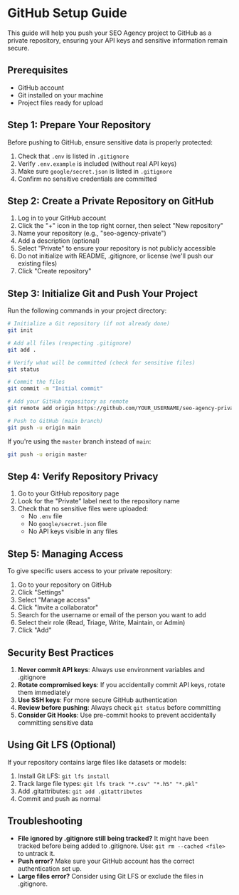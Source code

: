 # GitHub Setup Guide

This guide will help you push your SEO Agency project to GitHub as a private repository, ensuring your API keys and sensitive information remain secure.

## Prerequisites

- GitHub account
- Git installed on your machine
- Project files ready for upload

## Step 1: Prepare Your Repository

Before pushing to GitHub, ensure sensitive data is properly protected:

1. Check that `.env` is listed in `.gitignore`
2. Verify `.env.example` is included (without real API keys)
3. Make sure `google/secret.json` is listed in `.gitignore`
4. Confirm no sensitive credentials are committed

## Step 2: Create a Private Repository on GitHub

1. Log in to your GitHub account
2. Click the "+" icon in the top right corner, then select "New repository"
3. Name your repository (e.g., "seo-agency-private")
4. Add a description (optional)
5. Select "Private" to ensure your repository is not publicly accessible
6. Do not initialize with README, .gitignore, or license (we'll push our existing files)
7. Click "Create repository"

## Step 3: Initialize Git and Push Your Project

Run the following commands in your project directory:

```bash
# Initialize a Git repository (if not already done)
git init

# Add all files (respecting .gitignore)
git add .

# Verify what will be committed (check for sensitive files)
git status

# Commit the files
git commit -m "Initial commit"

# Add your GitHub repository as remote
git remote add origin https://github.com/YOUR_USERNAME/seo-agency-private.git

# Push to GitHub (main branch)
git push -u origin main
```

If you're using the `master` branch instead of `main`:

```bash
git push -u origin master
```

## Step 4: Verify Repository Privacy

1. Go to your GitHub repository page
2. Look for the "Private" label next to the repository name
3. Check that no sensitive files were uploaded:
   - No `.env` file
   - No `google/secret.json` file
   - No API keys visible in any files

## Step 5: Managing Access

To give specific users access to your private repository:

1. Go to your repository on GitHub
2. Click "Settings"
3. Select "Manage access" 
4. Click "Invite a collaborator"
5. Search for the username or email of the person you want to add
6. Select their role (Read, Triage, Write, Maintain, or Admin)
7. Click "Add"

## Security Best Practices

1. **Never commit API keys**: Always use environment variables and .gitignore
2. **Rotate compromised keys**: If you accidentally commit API keys, rotate them immediately
3. **Use SSH keys**: For more secure GitHub authentication
4. **Review before pushing**: Always check `git status` before committing
5. **Consider Git Hooks**: Use pre-commit hooks to prevent accidentally committing sensitive data

## Using Git LFS (Optional)

If your repository contains large files like datasets or models:

1. Install Git LFS: `git lfs install`
2. Track large file types: `git lfs track "*.csv" "*.h5" "*.pkl"`
3. Add .gitattributes: `git add .gitattributes`
4. Commit and push as normal

## Troubleshooting

- **File ignored by .gitignore still being tracked?** It might have been tracked before being added to .gitignore. Use: `git rm --cached <file>` to untrack it.
- **Push error?** Make sure your GitHub account has the correct authentication set up.
- **Large files error?** Consider using Git LFS or exclude the files in .gitignore. 